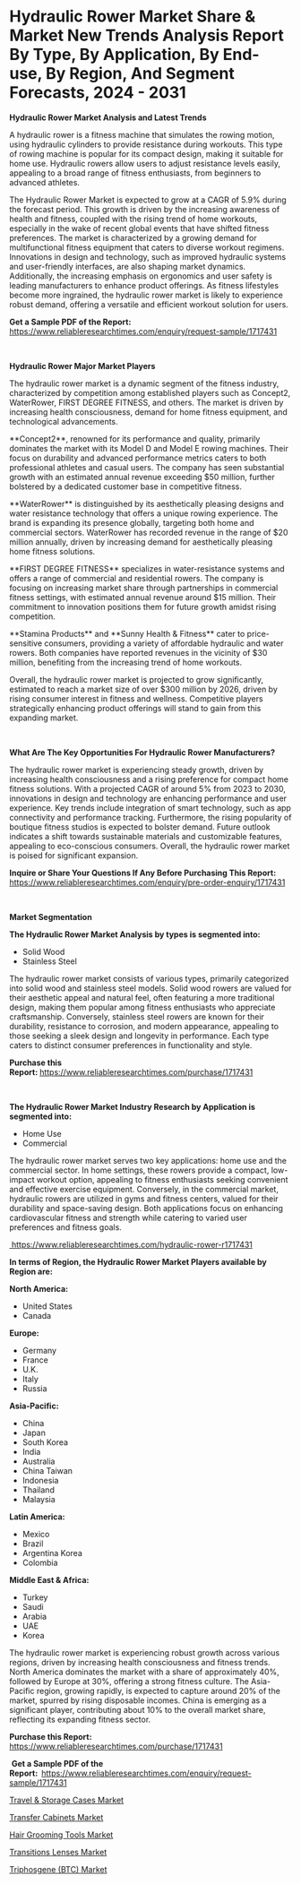 <p><h1>Hydraulic Rower Market Share & Market New Trends Analysis Report By Type, By Application, By End-use, By Region, And Segment Forecasts, 2024 - 2031</h1></p><p><strong>Hydraulic Rower Market Analysis and Latest Trends</strong></p>
<p><p>A hydraulic rower is a fitness machine that simulates the rowing motion, using hydraulic cylinders to provide resistance during workouts. This type of rowing machine is popular for its compact design, making it suitable for home use. Hydraulic rowers allow users to adjust resistance levels easily, appealing to a broad range of fitness enthusiasts, from beginners to advanced athletes.</p><p>The Hydraulic Rower Market is expected to grow at a CAGR of 5.9% during the forecast period. This growth is driven by the increasing awareness of health and fitness, coupled with the rising trend of home workouts, especially in the wake of recent global events that have shifted fitness preferences. The market is characterized by a growing demand for multifunctional fitness equipment that caters to diverse workout regimens. Innovations in design and technology, such as improved hydraulic systems and user-friendly interfaces, are also shaping market dynamics. Additionally, the increasing emphasis on ergonomics and user safety is leading manufacturers to enhance product offerings. As fitness lifestyles become more ingrained, the hydraulic rower market is likely to experience robust demand, offering a versatile and efficient workout solution for users.</p></p>
<p><strong>Get a Sample PDF of the Report:&nbsp;</strong> <a href="https://www.reliableresearchtimes.com/enquiry/request-sample/1717431?utm_campaign=1425&utm_medium=2&utm_source=Github&utm_content=ia&utm_term=14102024&utm_id=hydraulic-rower">https://www.reliableresearchtimes.com/enquiry/request-sample/1717431</a></p>
<p>&nbsp;</p>
<p><strong>Hydraulic Rower Major Market Players</strong></p>
<p><p>The hydraulic rower market is a dynamic segment of the fitness industry, characterized by competition among established players such as Concept2, WaterRower, FIRST DEGREE FITNESS, and others. The market is driven by increasing health consciousness, demand for home fitness equipment, and technological advancements.</p><p>**Concept2**, renowned for its performance and quality, primarily dominates the market with its Model D and Model E rowing machines. Their focus on durability and advanced performance metrics caters to both professional athletes and casual users. The company has seen substantial growth with an estimated annual revenue exceeding $50 million, further bolstered by a dedicated customer base in competitive fitness.</p><p>**WaterRower** is distinguished by its aesthetically pleasing designs and water resistance technology that offers a unique rowing experience. The brand is expanding its presence globally, targeting both home and commercial sectors. WaterRower has recorded revenue in the range of $20 million annually, driven by increasing demand for aesthetically pleasing home fitness solutions.</p><p>**FIRST DEGREE FITNESS** specializes in water-resistance systems and offers a range of commercial and residential rowers. The company is focusing on increasing market share through partnerships in commercial fitness settings, with estimated annual revenue around $15 million. Their commitment to innovation positions them for future growth amidst rising competition.</p><p>**Stamina Products** and **Sunny Health & Fitness** cater to price-sensitive consumers, providing a variety of affordable hydraulic and water rowers. Both companies have reported revenues in the vicinity of $30 million, benefiting from the increasing trend of home workouts.</p><p>Overall, the hydraulic rower market is projected to grow significantly, estimated to reach a market size of over $300 million by 2026, driven by rising consumer interest in fitness and wellness. Competitive players strategically enhancing product offerings will stand to gain from this expanding market.</p></p>
<p>&nbsp;</p>
<p><strong>What Are The Key Opportunities For Hydraulic Rower Manufacturers?</strong></p>
<p><p>The hydraulic rower market is experiencing steady growth, driven by increasing health consciousness and a rising preference for compact home fitness solutions. With a projected CAGR of around 5% from 2023 to 2030, innovations in design and technology are enhancing performance and user experience. Key trends include integration of smart technology, such as app connectivity and performance tracking. Furthermore, the rising popularity of boutique fitness studios is expected to bolster demand. Future outlook indicates a shift towards sustainable materials and customizable features, appealing to eco-conscious consumers. Overall, the hydraulic rower market is poised for significant expansion.</p></p>
<p><strong>Inquire or Share Your Questions If Any Before Purchasing This Report:</strong> <a href="https://www.reliableresearchtimes.com/enquiry/pre-order-enquiry/1717431?utm_campaign=1425&utm_medium=2&utm_source=Github&utm_content=ia&utm_term=14102024&utm_id=hydraulic-rower">https://www.reliableresearchtimes.com/enquiry/pre-order-enquiry/1717431</a></p>
<p>&nbsp;</p>
<p><strong>Market Segmentation</strong></p>
<p><strong>The Hydraulic Rower Market Analysis by types is segmented into:</strong></p>
<p><ul><li>Solid Wood</li><li>Stainless Steel</li></ul></p>
<p><p>The hydraulic rower market consists of various types, primarily categorized into solid wood and stainless steel models. Solid wood rowers are valued for their aesthetic appeal and natural feel, often featuring a more traditional design, making them popular among fitness enthusiasts who appreciate craftsmanship. Conversely, stainless steel rowers are known for their durability, resistance to corrosion, and modern appearance, appealing to those seeking a sleek design and longevity in performance. Each type caters to distinct consumer preferences in functionality and style.</p></p>
<p><strong>Purchase this Report:&nbsp;</strong><a href="https://www.reliableresearchtimes.com/purchase/1717431?utm_campaign=1425&utm_medium=2&utm_source=Github&utm_content=ia&utm_term=14102024&utm_id=hydraulic-rower">https://www.reliableresearchtimes.com/purchase/1717431</a></p>
<p>&nbsp;</p>
<p><strong>The Hydraulic Rower Market Industry Research by Application is segmented into:</strong></p>
<p><ul><li>Home Use</li><li>Commercial</li></ul></p>
<p><p>The hydraulic rower market serves two key applications: home use and the commercial sector. In home settings, these rowers provide a compact, low-impact workout option, appealing to fitness enthusiasts seeking convenient and effective exercise equipment. Conversely, in the commercial market, hydraulic rowers are utilized in gyms and fitness centers, valued for their durability and space-saving design. Both applications focus on enhancing cardiovascular fitness and strength while catering to varied user preferences and fitness goals.</p></p>
<p><a href="https://www.reliableresearchtimes.com/hydraulic-rower-r1717431?utm_campaign=1425&utm_medium=2&utm_source=Github&utm_content=ia&utm_term=14102024&utm_id=hydraulic-rower">&nbsp;https://www.reliableresearchtimes.com/hydraulic-rower-r1717431</a></p>
<p><strong>In terms of Region, the Hydraulic Rower Market Players available by Region are:</strong></p>
<p>
    <p> <strong> North America: </strong>
        <ul>
            <li>United States</li>
            <li>Canada</li>
        </ul>
        </p> 
    <p> <strong> Europe: </strong>
        <ul>
            <li>Germany</li>
            <li>France</li>
            <li>U.K.</li>
            <li>Italy</li>
            <li>Russia</li>
        </ul>
        </p> 
    <p> <strong> Asia-Pacific: </strong>
        <ul>
            <li>China</li>
            <li>Japan</li>
            <li>South Korea</li>
            <li>India</li>
            <li>Australia</li>
            <li>China Taiwan</li>
            <li>Indonesia</li>
            <li>Thailand</li>
            <li>Malaysia</li>
        </ul>
        </p> 
    <p> <strong> Latin America: </strong>
        <ul>
            <li>Mexico</li>
            <li>Brazil</li>
            <li>Argentina Korea</li>
            <li>Colombia</li>
        </ul>
        </p> 
    <p> <strong> Middle East & Africa: </strong>
        <ul>
            <li>Turkey</li>
            <li>Saudi</li>
            <li>Arabia</li>
            <li>UAE</li>
            <li>Korea</li>
        </ul>
    </p>
    </p>
<p><p>The hydraulic rower market is experiencing robust growth across various regions, driven by increasing health consciousness and fitness trends. North America dominates the market with a share of approximately 40%, followed by Europe at 30%, offering a strong fitness culture. The Asia-Pacific region, growing rapidly, is expected to capture around 20% of the market, spurred by rising disposable incomes. China is emerging as a significant player, contributing about 10% to the overall market share, reflecting its expanding fitness sector.</p></p>
<p><strong>Purchase this Report: </strong><a href="https://www.reliableresearchtimes.com/purchase/1717431?utm_campaign=1425&utm_medium=2&utm_source=Github&utm_content=ia&utm_term=14102024&utm_id=hydraulic-rower">https://www.reliableresearchtimes.com/purchase/1717431</a></p>
<p>&nbsp;<strong>Get a Sample PDF of the Report:&nbsp;&nbsp;</strong><a href="https://www.reliableresearchtimes.com/enquiry/request-sample/1717431?utm_campaign=1425&utm_medium=2&utm_source=Github&utm_content=ia&utm_term=14102024&utm_id=hydraulic-rower">https://www.reliableresearchtimes.com/enquiry/request-sample/1717431</a></p>
<p><strong></strong></p>
<p><p><a href="https://www.linkedin.com/pulse/travel-storage-cases-market-ecosystem-competitive-landscape-koy6e?trk=public_post_embed_feed-article-content&utm_campaign=1425&utm_medium=2&utm_source=Github&utm_content=ia&utm_term=14102024&utm_id=hydraulic-rower">Travel & Storage Cases Market</a></p><p><a href="https://www.linkedin.com/pulse/transfer-cabinets-market-research-report-forecast-growth-prospects-vt8ne?utm_campaign=1425&utm_medium=2&utm_source=Github&utm_content=ia&utm_term=14102024&utm_id=hydraulic-rower">Transfer Cabinets Market</a></p><p><a href="https://github.com/luckyshygirl/Market-Research-Report-List-6/blob/main/hair-grooming-tools-market.md?utm_campaign=1425&utm_medium=2&utm_source=Github&utm_content=ia&utm_term=14102024&utm_id=hydraulic-rower">Hair Grooming Tools Market</a></p><p><a href="https://www.linkedin.com/pulse/global-transitions-lenses-market-analysis-key-trends-future-projections-ktdbe?utm_campaign=1425&utm_medium=2&utm_source=Github&utm_content=ia&utm_term=14102024&utm_id=hydraulic-rower">Transitions Lenses Market</a></p><p><a href="https://www.linkedin.com/pulse/mapping-triphosgene-btc-market-trends-challenges-breakthroughs-qi9ue?trk=public_post_embed_feed-article-content&utm_campaign=1425&utm_medium=2&utm_source=Github&utm_content=ia&utm_term=14102024&utm_id=hydraulic-rower">Triphosgene (BTC) Market</a></p></p>